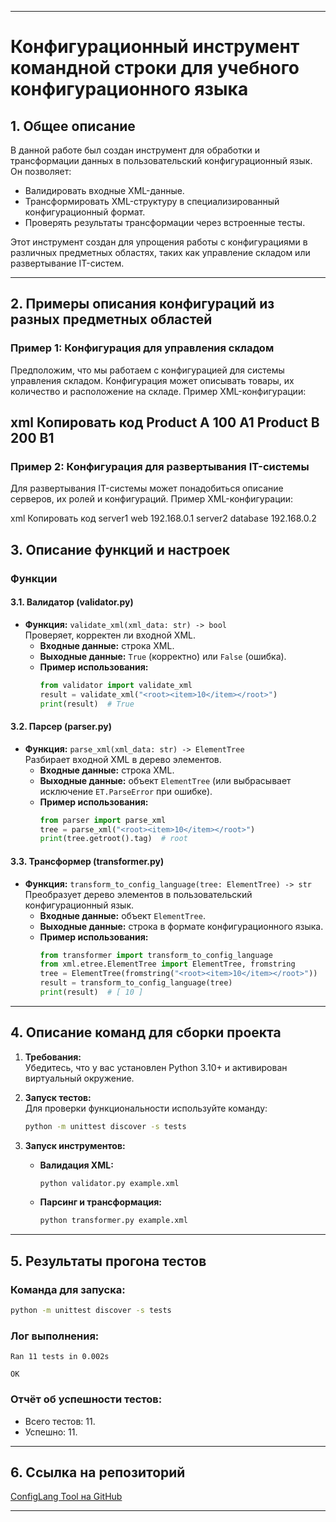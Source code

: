 
---

# Конфигурационный инструмент командной строки для учебного конфигурационного языка

## 1. Общее описание  
В данной работе был создан инструмент для обработки и трансформации данных в пользовательский конфигурационный язык.  
Он позволяет:  
- Валидировать входные XML-данные.  
- Трансформировать XML-структуру в специализированный конфигурационный формат.  
- Проверять результаты трансформации через встроенные тесты.

Этот инструмент создан для упрощения работы с конфигурациями в различных предметных областях, таких как управление складом или развертывание IT-систем.

---

## 2. Примеры описания конфигураций из разных предметных областей
### Пример 1: Конфигурация для управления складом
Предположим, что мы работаем с конфигурацией для системы управления складом. Конфигурация может описывать товары, их количество и расположение на складе. Пример XML-конфигурации:

xml
Копировать код
<warehouse>
    <item>
        <name>Product A</name>
        <quantity>100</quantity>
        <location>A1</location>
    </item>
    <item>
        <name>Product B</name>
        <quantity>200</quantity>
        <location>B1</location>
    </item>
</warehouse>
---

### Пример 2: Конфигурация для развертывания IT-системы
Для развертывания IT-системы может понадобиться описание серверов, их ролей и конфигураций. Пример XML-конфигурации:

xml
Копировать код
<deployment>
    <server>
        <hostname>server1</hostname>
        <role>web</role>
        <ip>192.168.0.1</ip>
    </server>
    <server>
        <hostname>server2</hostname>
        <role>database</role>
        <ip>192.168.0.2</ip>
    </server>
</deployment>

## 3. Описание функций и настроек  

### Функции  

#### 3.1. Валидатор (validator.py)  
- **Функция:** `validate_xml(xml_data: str) -> bool`  
  Проверяет, корректен ли входной XML.  
  - **Входные данные:** строка XML.  
  - **Выходные данные:** `True` (корректно) или `False` (ошибка).  
  - **Пример использования:**  
    ```python
    from validator import validate_xml
    result = validate_xml("<root><item>10</item></root>")
    print(result)  # True
    ```

#### 3.2. Парсер (parser.py)  
- **Функция:** `parse_xml(xml_data: str) -> ElementTree`  
  Разбирает входной XML в дерево элементов.  
  - **Входные данные:** строка XML.  
  - **Выходные данные:** объект `ElementTree` (или выбрасывает исключение `ET.ParseError` при ошибке).  
  - **Пример использования:**  
    ```python
    from parser import parse_xml
    tree = parse_xml("<root><item>10</item></root>")
    print(tree.getroot().tag)  # root
    ```

#### 3.3. Трансформер (transformer.py)  
- **Функция:** `transform_to_config_language(tree: ElementTree) -> str`  
  Преобразует дерево элементов в пользовательский конфигурационный язык.  
  - **Входные данные:** объект `ElementTree`.  
  - **Выходные данные:** строка в формате конфигурационного языка.  
  - **Пример использования:**  
    ```python
    from transformer import transform_to_config_language
    from xml.etree.ElementTree import ElementTree, fromstring
    tree = ElementTree(fromstring("<root><item>10</item></root>"))
    result = transform_to_config_language(tree)
    print(result)  # [ 10 ]
    ```

---

## 4. Описание команд для сборки проекта  

1. **Требования:**  
   Убедитесь, что у вас установлен Python 3.10+ и активирован виртуальный окружение.  

2. **Запуск тестов:**  
   Для проверки функциональности используйте команду:  
   ```bash
   python -m unittest discover -s tests
   ```

3. **Запуск инструментов:**  
   - **Валидация XML:**  
     ```bash
     python validator.py example.xml
     ```
   - **Парсинг и трансформация:**  
     ```bash
     python transformer.py example.xml
     ```

---


## 5. Результаты прогона тестов  

### Команда для запуска:  
```bash
python -m unittest discover -s tests
```

### Лог выполнения:  
```
Ran 11 tests in 0.002s

OK
```

### Отчёт об успешности тестов:  
- Всего тестов: 11.  
- Успешно: 11.  

---

## 6. Ссылка на репозиторий  

[ConfigLang Tool на GitHub](https://github.com/riakkka/konfig.homeworks.git)

---

